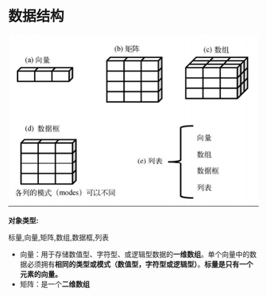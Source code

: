 # 数据结构

![](/assets/import.png)

**对象类型:**

标量,向量,矩阵,数组,数据框,列表

* 向量：用于存储数值型、字符型、或逻辑型数据的**一维数组**。单个向量中的数据必须拥有**相同的类型或模式（数值型，字符型或逻辑型）**。**标量是只有一个元素的向量。**
* 矩阵：是一个**二维数组**




